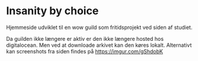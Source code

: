 # Insanity by choice
Hjemmeside udviklet til en wow guild som fritidsprojekt ved siden af studiet.

Da guilden ikke længere er aktiv er den ikke længere hosted hos digitalocean. 
Men ved at downloade arkivet kan den køres lokalt. Alternativt kan screenshots fra siden findes på https://imgur.com/gShdobK
